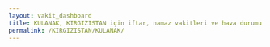```yaml
---
layout: vakit_dashboard
title: KULANAK, KIRGIZISTAN için iftar, namaz vakitleri ve hava durumu - ilçe/eyalet seç
permalink: /KIRGIZISTAN/KULANAK/
---
```


<script type="text/javascript">
  var GLOBAL_COUNTRY = 'KIRGIZISTAN';
  var GLOBAL_CITY = 'KULANAK';
  var GLOBAL_STATE = '';
  var lat = 72;
  var lon = 21;
</script>

